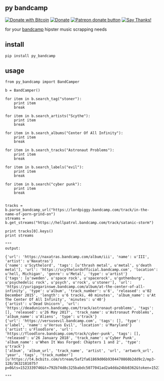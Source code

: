 ## py bandcamp
[![Donate with Bitcoin](https://en.cryptobadges.io/badge/micro/1QJNhKM8tVv62XSUrST2vnaMXh5ADSyYP8)](https://en.cryptobadges.io/donate/1QJNhKM8tVv62XSUrST2vnaMXh5ADSyYP8)
[![Donate](https://img.shields.io/badge/Donate-PayPal-green.svg)](https://paypal.me/jarbasai)
<span class="badge-patreon"><a href="https://www.patreon.com/jarbasAI" title="Donate to this project using Patreon"><img src="https://img.shields.io/badge/patreon-donate-yellow.svg" alt="Patreon donate button" /></a></span>
[![Say Thanks!](https://img.shields.io/badge/Say%20Thanks-!-1EAEDB.svg)](https://saythanks.io/to/JarbasAl)

for your [bandcamp](https://bandcamp.com) hipster music scrapping needs

## install

    pip install py_bandcamp

## usage

    from py_bandcamp import BandCamper

    b = BandCamper()

    for item in b.search_tag("stoner"):
        print item
        break

    for item in b.search_artists("Scythe"):
        print item
        break

    for item in b.search_albums("Center Of All Infinity"):
        print item
        break

    for item in b.search_tracks("Astronaut Problems"):
        print item
        break

    for item in b.search_labels("evil"):
        print item
        break

    for item in b.search("cyber punk"):
        print item
        break


    tracks = b.parse_bandcamp_url("https://lordpiggy.bandcamp.com/track/in-the-name-of-porn-grind-on")
    streams = b.get_streams("https://hellpatrol.bandcamp.com/track/satanic-storm")

    print tracks[0].keys()
    print streams

    """
    output:

    {'url': 'https://naxatras.bandcamp.com/album/iii', 'name': u'III', 'artist': u'Naxatras'}
    {'name': u'Scythelord', 'tags': [u'thrash metal', u'metal', u'death metal'], 'url': 'https://scythelordofficial.bandcamp.com', 'location': u'hell, Michigan', 'genre': u'Metal', 'type': u'artist'}
    {'tags': [u'sweden', u'space rock', u'spacerock', u'gothenburg', u'psychedelic rock', u'psych', u'rock', u'stoner'], 'url': 'https://yurigagarinswe.bandcamp.com/album/at-the-center-of-all-infinity', 'type': u'album', 'track_number': u'6', 'released': u'02 December 2015', 'length': u'6 tracks, 40 minutes', 'album_name': u'At The Center Of All Infinity', 'minutes': u'40'}
    {'artist': u'Dead Unicorn', 'url': 'https://deadunicorn.bandcamp.com/track/astronaut-problems', 'tags': [], 'released': u'26 May 2017', 'track_name': u'Astronaut Problems', 'album_name': u'Aliens', 'type': u'track'}
    {'url': 'https://versusevil.bandcamp.com', 'tags': [], 'type': u'label', 'name': u'Versus Evil', 'location': u'Maryland'}
    {'artist': u'Floodlore', 'url': 'https://floodlore.bandcamp.com/track/cyber-punk', 'tags': [], 'released': u'26 January 2018', 'track_name': u'Cyber Punk', 'album_name': u'When It Was Forged: Chapters 1 and 2', 'type': u'track'}
    ['album', 'album_url', 'track_name', 'artist', 'url', 'artwork_url', 'year', 'tags', 'track_number']
    [u'https://t4.bcbits.com/stream/5af2fa61869d06b9304470860b2dd9c2/mp3-128/3632181075?p=0&ts=1523339746&t=792b74d8c325babdc5077041ad2a4dda24bb8362&token=1523339746_7a4f055c7ecb5edc5137149b4e6fdfaae42f2365']

    """


